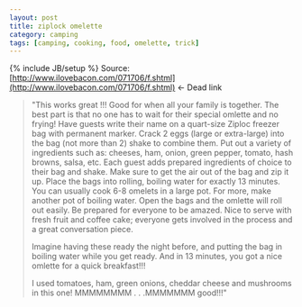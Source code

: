 ```yaml
---
layout: post
title: ziplock omelette
category: camping
tags: [camping, cooking, food, omelette, trick]
---
```


{% include JB/setup %}
Source: [http://www.ilovebacon.com/071706/f.shtml](http://www.ilovebacon.com/071706/f.shtml) <- Dead link
> "This works great !!! Good for when all your family is together. The best part is that no one has to wait for their special omlette and no frying!  Have guests write their name on a quart-size Ziploc freezer bag with permanent marker. Crack 2 eggs (large or extra-large) into the bag (not more than 2) shake to combine them. Put out a variety of ingredients such as: cheeses, ham, onion, green pepper, tomato, hash browns, salsa, etc. Each guest adds prepared ingredients of choice to their bag and shake. Make sure to get the air out of the bag and zip it up. Place the bags into rolling, boiling water for exactly 13 minutes. You can usually cook 6-8 omelets in a large pot. For more, make another pot of boiling water. Open the bags and the omlette will roll out easily. Be prepared for everyone to be amazed. Nice to serve with fresh fruit and coffee cake; everyone gets involved in the process and a great conversation piece.
> 
> Imagine having these ready the night before, and putting the bag in boiling water while you get ready. And in 13 minutes, you got a nice omlette for a quick breakfast!!!
> 
> I used tomatoes, ham, green onions, cheddar cheese and mushrooms in this one! MMMMMMMM . . .MMMMMMM good!!!"
